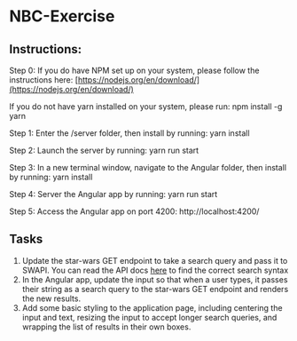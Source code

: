 # NBC-Exercise

## Instructions:

Step 0:
If you do have NPM set up on your system, please follow the instructions here:
[https://nodejs.org/en/download/](https://nodejs.org/en/download/)

If you do not have yarn installed on your system, please run:
npm install -g yarn

Step 1:
Enter the /server folder, then install by running:
yarn install

Step 2:
Launch the server by running:
yarn run start

Step 3:
In a new terminal window, navigate to the Angular folder, then install by running:
yarn install

Step 4:
Server the Angular app by running:
yarn run start

Step 5:
Access the Angular app on port 4200:
http://localhost:4200/

## Tasks

1. Update the star-wars GET endpoint to take a search query and pass it to SWAPI. You can read the API docs [here](https://www.swapi.co/documentation#base) to find the correct search syntax
2. In the Angular app, update the input so that when a user types, it passes their string as a search query to the star-wars GET endpoint and renders the new results.
3. Add some basic styling to the application page, including centering the input and text, resizing the input to accept longer search queries, and wrapping the list of results in their own boxes.
